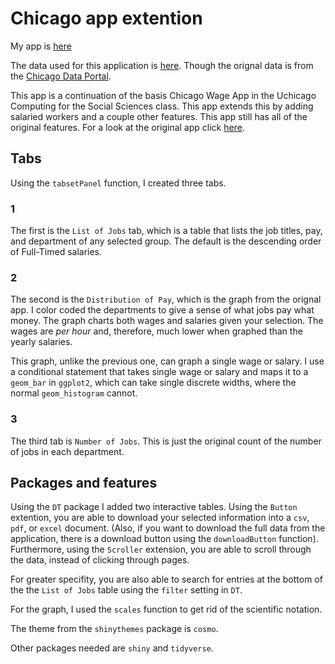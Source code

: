 # Chicago app extention

My app is [here](https://liamcoles.shinyapps.io/liams_first_app/)

The data used for this application is [here](employees-all.csv). Though the orignal data is from the [Chicago Data Portal](https://data.cityofchicago.org/). 

This app is a continuation of the basis Chicago Wage App in the Uchicago Computing for the Social Sciences class. This app extends this by adding salaried workers and a couple other features. This app still has all of the original features. For a look at the original app click [here](https://cfss.uchicago.edu/shiny.html#final_shiny_app_code).


## Tabs
Using the `tabsetPanel` function, I created three tabs. 

### 1

The first is the `List of Jobs` tab, which is a table that lists the job titles, pay, and department of any selected group. The default is the descending order of Full-Timed salaries.

### 2

The second is the `Distribution of Pay`, which is the graph from the orignal app. I color coded the departments to give a sense of what jobs pay what money. The graph charts both wages and salaries given your selection. The wages are *per hour* and, therefore, much lower when graphed than the yearly salaries. 

This graph, unlike the previous one, can graph a single wage or salary. I use a conditional statement that takes single wage or salary and maps it to a `geom_bar` in `ggplot2`, which can take single discrete widths, where the normal `geom_histogram` cannot.

### 3

The third tab is `Number of Jobs`. This is just the original count of the number of jobs in each department. 


## Packages and features

Using the `DT` package I added two interactive tables. Using the `Button` extention, you are able to download your selected information into a `csv`, `pdf`, or `excel` document. (Also, if you want to download the full data from the application, there is a download button using the `downloadButton` function). Furthermore, using the `Scroller` extension, you are able to scroll through the data, instead of clicking through pages. 

For greater specifity, you are also able to search for entries at the bottom of the the `List of Jobs` table using the `filter` setting in `DT`. 

For the graph, I used the `scales` function to get rid of the scientific notation. 

The theme from the `shinythemes` package is `cosmo`. 

Other packages needed are `shiny` and `tidyverse`.
